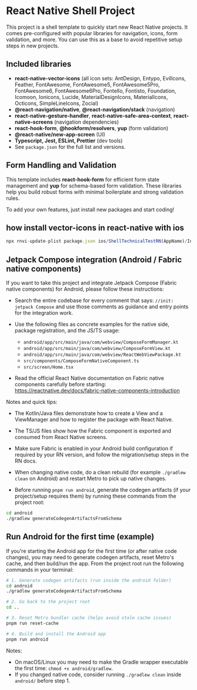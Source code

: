 # React Native Shell Project

This project is a shell template to quickly start new React Native projects.
It comes pre-configured with popular libraries for navigation, icons, form validation, and more.
You can use this as a base to avoid repetitive setup steps in new projects.

## Included libraries

- **react-native-vector-icons** (all icon sets: AntDesign, Entypo, EvilIcons, Feather, FontAwesome, FontAwesome5, FontAwesome5Pro, FontAwesome6, FontAwesome6Pro, Fontello, Fontisto, Foundation, Icomoon, Ionicons, Lucide, MaterialDesignIcons, MaterialIcons, Octicons, SimpleLineIcons, Zocial)
- **@react-navigation/native**, **@react-navigation/stack** (navigation)
- **react-native-gesture-handler**, **react-native-safe-area-context**, **react-native-screens** (navigation dependencies)
- **react-hook-form**, **@hookform/resolvers**, **yup** (form validation)
- **@react-native/new-app-screen** (UI)
- **Typescript, Jest, ESLint, Prettier** (dev tools)
- See `package.json` for the full list and versions.


## Form Handling and Validation

This template includes **react-hook-form** for efficient form state management and **yup** for schema-based form validation. These libraries help you build robust forms with minimal boilerplate and strong validation rules.

To add your own features, just install new packages and start coding!

## how install vector-icons in react-native with ios
```ts
npx rnvi-update-plist package.json ios/ShellTechnicalTestRN(AppName)/Info.plist
```

## Jetpack Compose integration (Android / Fabric native components)

If you want to take this project and integrate Jetpack Compose (Fabric native components) for Android, please follow these instructions:

- Search the entire codebase for every comment that says:
	`//init: jetpack Compose`
	and use those comments as guidance and entry points for the integration work.

- Use the following files as concrete examples for the native side, package registration, and the JS/TS usage:
	- `android/app/src/main/java/com/webview/ComposeFormManager.kt`
	- `android/app/src/main/java/com/webview/ComposeFormView.kt`
	- `android/app/src/main/java/com/webview/ReactWebViewPackage.kt`
	- `src/components/ComposeFormNativeComponent.ts`
	- `src/screen/Home.tsx`

- Read the official React Native documentation on Fabric native components carefully before starting:
	https://reactnative.dev/docs/fabric-native-components-introduction

Notes and quick tips:
- The Kotlin/Java files demonstrate how to create a View and a ViewManager and how to register the package with React Native.
- The TS/JS files show how the Fabric component is exported and consumed from React Native screens.
- Make sure Fabric is enabled in your Android build configuration if required by your RN version, and follow the migration/setup steps in the RN docs.
- When changing native code, do a clean rebuild (for example `./gradlew clean` on Android) and restart Metro to pick up native changes.

- Before running `pnpm run android`, generate the codegen artifacts (if your project/setup requires them) by running these commands from the project root:
```sh
cd android
./gradlew generateCodegenArtifactsFromSchema
```

## Run Android for the first time (example)

If you're starting the Android app for the first time (or after native code changes), you may need to generate codegen artifacts, reset Metro's cache, and then build/run the app. From the project root run the following commands in your terminal:

```sh
# 1. Generate codegen artifacts (run inside the android folder)
cd android
./gradlew generateCodegenArtifactsFromSchema

# 2. Go back to the project root
cd ..

# 3. Reset Metro bundler cache (helps avoid stale cache issues)
pnpm run reset-cache

# 4. Build and install the Android app
pnpm run android
```

Notes:
- On macOS/Linux you may need to make the Gradle wrapper executable the first time: `chmod +x android/gradlew`.
- If you changed native code, consider running `./gradlew clean` inside `android/` before step 1.
